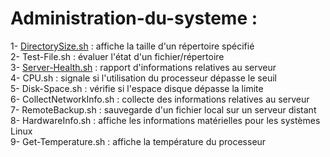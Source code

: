# Administration-du-systeme :
1- [DirectorySize.sh](https://github.com/naimiatef/Administration-du-systeme/blob/main/DirectorySize.sh) : affiche la taille d'un répertoire spécifié <br>
2- Test-File.sh : évaluer l'état d'un fichier/répertoire <br>
3- [Server-Health.sh](https://github.com/naimiatef/Administration-du-systeme/blob/main/server-health.sh) : rapport d'informations relatives au serveur <br>
4- CPU.sh : signale si l'utilisation du processeur dépasse le seuil <br>
5- Disk-Space.sh : vérifie si l'espace disque dépasse la limite<br>
6- CollectNetworkInfo.sh : collecte des informations relatives au serveur<br>
7- RemoteBackup.sh : sauvegarde d'un fichier local sur un serveur distant<br>
8- HardwareInfo.sh : affiche les informations matérielles pour les systèmes Linux<br>
9- Get-Temperature.sh : affiche la température du processeur<br>
